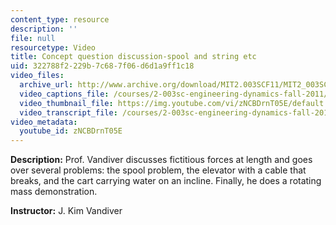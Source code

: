 ```yaml
---
content_type: resource
description: ''
file: null
resourcetype: Video
title: Concept question discussion-spool and string etc
uid: 322788f2-229b-7c68-7f06-d6d1a9ff1c18
video_files:
  archive_url: http://www.archive.org/download/MIT2.003SCF11/MIT2_003SCF11_lec08_300k.mp4
  video_captions_file: /courses/2-003sc-engineering-dynamics-fall-2011/7683ee50f69f55f9a0b106264ce7e658_zNCBDrnT05E.vtt
  video_thumbnail_file: https://img.youtube.com/vi/zNCBDrnT05E/default.jpg
  video_transcript_file: /courses/2-003sc-engineering-dynamics-fall-2011/a3fc4df31f27e95428e8df96a843fdab_zNCBDrnT05E.pdf
video_metadata:
  youtube_id: zNCBDrnT05E
---
```


**Description:** Prof. Vandiver discusses fictitious forces at length and goes over several problems: the spool problem, the elevator with a cable that breaks, and the cart carrying water on an incline. Finally, he does a rotating mass demonstration.

**Instructor:** J. Kim Vandiver